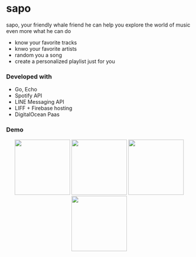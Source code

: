 # sapo

sapo, your friendly whale friend
he can help you explore the world of music even more
what he can do

- know your favorite tracks
- knwo your favorite artists
- random you a song
- create a personalized playlist just for you

### Developed with

- Go, Echo
- Spotify API
- LINE Messaging API
- LIFF + Firebase hosting
- DigitalOcean Paas

### Demo

<p align="center">
  <img src="https://user-images.githubusercontent.com/47117776/99313446-7bd8be80-2857-11eb-8ac5-c04919ead674.jpg" width=150 />
  <img src="https://user-images.githubusercontent.com/47117776/99313726-f99cca00-2857-11eb-8aec-b1a40dceb956.jpg" width=150 />
  <img src="https://user-images.githubusercontent.com/47117776/99313452-7e3b1880-2857-11eb-9deb-0192a1d77c00.jpg" width=150 />
  <img src="https://user-images.githubusercontent.com/47117776/99313452-7e3b1880-2857-11eb-9deb-0192a1d77c00.jpg" width=150 />
</p>
